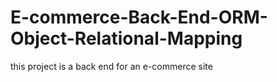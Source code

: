 # E-commerce-Back-End-ORM-Object-Relational-Mapping
this project is a back end for an e-commerce site
